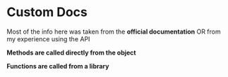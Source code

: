 # Custom Docs

Most of the info here was taken from the **official documentation** OR from my experience using the API

**Methods are called directly from the object**

**Functions are called from a library**
